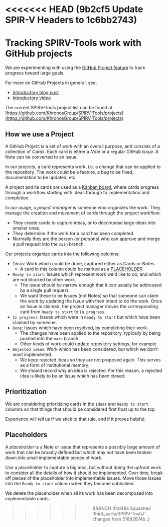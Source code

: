 <<<<<<< HEAD   (9b2cf5 Update SPIR-V Headers to 1c6bb2743)
=======
# Tracking SPIRV-Tools work with GitHub projects

We are experimenting with using the [GitHub Project
feature](https://help.github.com/articles/tracking-the-progress-of-your-work-with-projects/)
to track progress toward large goals.

For more on GitHub Projects in general, see:
* [Introductory blog post](https://github.com/blog/2256-a-whole-new-github-universe-announcing-new-tools-forums-and-features)
* [Introductory video](https://www.youtube.com/watch?v=C6MGKHkNtxU)

The current SPIRV-Tools project list can be found at
[https://github.com/KhronosGroup/SPIRV-Tools/projects](https://github.com/KhronosGroup/SPIRV-Tools/projects)

## How we use a Project

A GitHub Project is a set of work with an overall purpose, and
consists of a collection of *Cards*.
Each card is either a *Note* or a regular GitHub *Issue.*
A Note can be converted to an Issue.

In our projects, a card represents work, i.e. a change that can
be applied to the repository.
The work could be a feature, a bug to be fixed, documentation to be
updated, etc.

A project and its cards are used as a [Kanban
board](https://en.wikipedia.org/wiki/Kanban_board), where cards progress
through a workflow starting with ideas through to implementation and completion.

In our usage, a *project manager* is someone who organizes the work.
They manage the creation and movement of cards
through the project workflow:
* They create cards to capture ideas, or to decompose large ideas into smaller
  ones.
* They determine if the work for a card has been completed.
* Normally they are the person (or persons) who can approve and merge a pull
  request into the `main` branch.

Our projects organize cards into the following columns:
* `Ideas`: Work which could be done, captured either as Cards or Notes.
  * A card in this column could be marked as a [PLACEHOLDER](#placeholders).
* `Ready to start`: Issues which represent work we'd like to do, and which
  are not blocked by other work.
  * The issue should be narrow enough that it can usually be addressed by a
    single pull request.
  * We want these to be Issues (not Notes) so that someone can claim the work
    by updating the Issue with their intent to do the work.
    Once an Issue is claimed, the project manager moves the corresponding card
    from `Ready to start` to `In progress`.
* `In progress`: Issues which were in `Ready to start` but which have been
  claimed by someone.
* `Done`: Issues which have been resolved, by completing their work.
  * The changes have been applied to the repository, typically by being pushed
  into the `main` branch.
  * Other kinds of work could update repository settings, for example.
* `Rejected ideas`: Work which has been considered, but which we don't want
  implemented.
  * We keep rejected ideas so they are not proposed again. This serves
    as a form of institutional memory.
  * We should record why an idea is rejected. For this reason, a rejected
    idea is likely to be an Issue which has been closed.

## Prioritization

We are considering prioritizing cards in the `Ideas` and `Ready to start`
columns so that things that should be considered first float up to the top.

Experience will tell us if we stick to that rule, and if it proves helpful.

## Placeholders

A *placeholder* is a Note or Issue that represents a possibly large amount
of work that can be broadly defined but which may not have been broken down
into small implementable pieces of work.

Use a placeholder to capture a big idea, but without doing the upfront work
to consider all the details of how it should be implemented.
Over time, break off pieces of the placeholder into implementable Issues.
Move those Issues into the `Ready to start` column when they become unblocked.

We delete the placeholder when all its work has been decomposed into
implementable cards.
>>>>>>> BRANCH (f4d48a Squashed 'third_party/SPIRV-Tools/' changes from 51892874b..)
